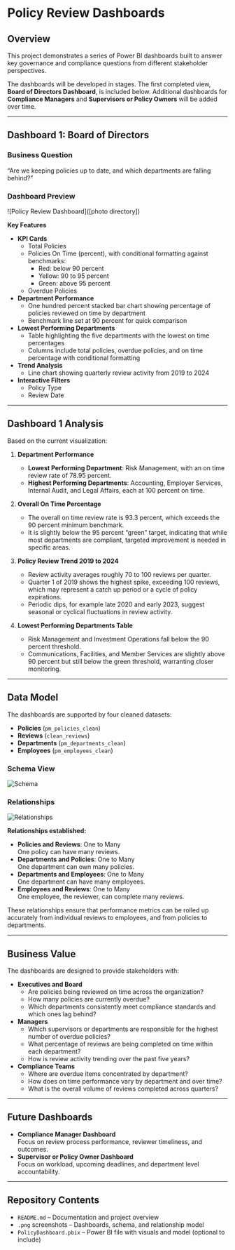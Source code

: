 # Policy Review Dashboards

## Overview
This project demonstrates a series of Power BI dashboards built to answer key governance and compliance questions from different stakeholder perspectives.

The dashboards will be developed in stages. The first completed view, **Board of Directors Dashboard**, is included below. Additional dashboards for **Compliance Managers** and **Supervisors or Policy Owners** will be added over time.

---

## Dashboard 1: Board of Directors

### Business Question
“Are we keeping policies up to date, and which departments are falling behind?”

### Dashboard Preview
![Policy Review Dashboard]([photo directory])

**Key Features**
- **KPI Cards**
  - Total Policies
  - Policies On Time (percent), with conditional formatting against benchmarks:
    - Red: below 90 percent
    - Yellow: 90 to 95 percent
    - Green: above 95 percent
  - Overdue Policies
- **Department Performance**
  - One hundred percent stacked bar chart showing percentage of policies reviewed on time by department
  - Benchmark line set at 90 percent for quick comparison
- **Lowest Performing Departments**
  - Table highlighting the five departments with the lowest on time percentages
  - Columns include total policies, overdue policies, and on time percentage with conditional formatting
- **Trend Analysis**
  - Line chart showing quarterly review activity from 2019 to 2024
- **Interactive Filters**
  - Policy Type
  - Review Date

---

## Dashboard 1 Analysis

Based on the current visualization:

1. **Department Performance**
   - **Lowest Performing Department**: Risk Management, with an on time review rate of 78.95 percent.
   - **Highest Performing Departments**: Accounting, Employer Services, Internal Audit, and Legal Affairs, each at 100 percent on time.

2. **Overall On Time Percentage**
   - The overall on time review rate is 93.3 percent, which exceeds the 90 percent minimum benchmark.
   - It is slightly below the 95 percent “green” target, indicating that while most departments are compliant, targeted improvement is needed in specific areas.

3. **Policy Review Trend 2019 to 2024**
   - Review activity averages roughly 70 to 100 reviews per quarter.
   - Quarter 1 of 2019 shows the highest spike, exceeding 100 reviews, which may represent a catch up period or a cycle of policy expirations.
   - Periodic dips, for example late 2020 and early 2023, suggest seasonal or cyclical fluctuations in review activity.

4. **Lowest Performing Departments Table**
   - Risk Management and Investment Operations fall below the 90 percent threshold.
   - Communications, Facilities, and Member Services are slightly above 90 percent but still below the green threshold, warranting closer monitoring.

---

## Data Model
The dashboards are supported by four cleaned datasets:
- **Policies** (`pm_policies_clean`)
- **Reviews** (`clean_reviews`)
- **Departments** (`pm_departments_clean`)
- **Employees** (`pm_employees_clean`)

### Schema View
![Schema]([schema])

### Relationships
![Relationships]([relationships])

**Relationships established:**
- **Policies and Reviews**: One to Many  
  One policy can have many reviews.
- **Departments and Policies**: One to Many  
  One department can own many policies.
- **Departments and Employees**: One to Many  
  One department can have many employees.
- **Employees and Reviews**: One to Many  
  One employee, the reviewer, can complete many reviews.

These relationships ensure that performance metrics can be rolled up accurately from individual reviews to employees, and from policies to departments.

---

## Business Value
The dashboards are designed to provide stakeholders with:
- **Executives and Board**
  - Are policies being reviewed on time across the organization?
  - How many policies are currently overdue?
  - Which departments consistently meet compliance standards and which ones lag behind?
- **Managers**
  - Which supervisors or departments are responsible for the highest number of overdue policies?
  - What percentage of reviews are being completed on time within each department?
  - How is review activity trending over the past five years?
- **Compliance Teams**
  - Where are overdue items concentrated by department?
  - How does on time performance vary by department and over time?
  - What is the overall volume of reviews completed across quarters?

---

## Future Dashboards
- **Compliance Manager Dashboard**  
  Focus on review process performance, reviewer timeliness, and outcomes.
- **Supervisor or Policy Owner Dashboard**  
  Focus on workload, upcoming deadlines, and department level accountability.

---

## Repository Contents
- `README.md` – Documentation and project overview
- `.png` screenshots – Dashboards, schema, and relationship model
- `PolicyDashboard.pbix` – Power BI file with visuals and model (optional to include)
